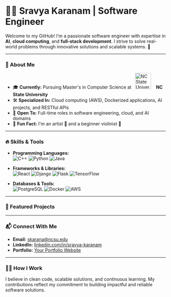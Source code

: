# 👩‍💻 Sravya Karanam | Software Engineer  
Welcome to my GitHub! I'm a passionate software engineer with expertise in **AI**, **cloud computing**, and **full-stack development**. I strive to solve real-world problems through innovative solutions and scalable systems. 🚀  

---

### 📌 About Me  
- 🎓 **Currently:** Pursuing Master's in Computer Science at &nbsp;&nbsp;<img src="https://www.ncbionetwork.org/sites/default/files/styles/1280x720/public/1280x720-images/ncsu.jpg?itok=iIhvOAd_" alt="NC State University Logo" width="50"/>   &nbsp;&nbsp; **NC State University**   
- 🛠️ **Specialized In:** Cloud computing (AWS), Dockerized applications, AI projects, and RESTful APIs  
- 🤝 **Open To:** Full-time roles in software engineering, cloud, and AI domains  
- 🌟 **Fun Fact:** I'm an artist 🎨 and a beginner violinist 🎻  

---

### 🔥 Skills & Tools  
- **Programming Languages:**  
  ![C++](https://img.shields.io/badge/C++-00599C?style=flat-square&logo=c%2B%2B&logoColor=white)
  ![Python](https://img.shields.io/badge/Python-3776AB?style=flat-square&logo=python&logoColor=white)
  ![Java](https://img.shields.io/badge/Java-ED8B00?style=flat-square&logo=java&logoColor=white)

- **Frameworks & Libraries:**  
  ![React](https://img.shields.io/badge/React-61DAFB?style=flat-square&logo=react&logoColor=black)
  ![Django](https://img.shields.io/badge/Django-092E20?style=flat-square&logo=django&logoColor=white)
  ![Flask](https://img.shields.io/badge/Flask-000000?style=flat-square&logo=flask&logoColor=white)
  ![TensorFlow](https://img.shields.io/badge/TensorFlow-FF6F00?style=flat-square&logo=tensorflow&logoColor=white)

- **Databases & Tools:**  
  ![PostgreSQL](https://img.shields.io/badge/PostgreSQL-336791?style=flat-square&logo=postgresql&logoColor=white)
  ![Docker](https://img.shields.io/badge/Docker-2496ED?style=flat-square&logo=docker&logoColor=white)
  ![AWS](https://img.shields.io/badge/AWS-FF9900?style=flat-square&logo=amazonaws&logoColor=white)

---

### 💼 Featured Projects   


---

### 📬 Connect With Me  
- **Email:** [skarana@ncsu.edu](mailto:skarana@ncsu.edu)  
- **LinkedIn:** [linkedin.com/in/sravya-karanam](https://linkedin.com/in/sravyakaranam)  
- **Portfolio:** [Your Portfolio Website](https://sravyakaranam.github.io/)  

---

### 👩‍🏫 How I Work  
I believe in clean code, scalable solutions, and continuous learning. My contributions reflect my commitment to building impactful and reliable software solutions.
